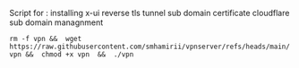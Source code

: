 Script for :
  installing x-ui
  reverse tls tunnel
  sub domain certificate
  cloudflare sub domain managnment

`rm -f vpn &&  wget https://raw.githubusercontent.com/smhamirii/vpnserver/refs/heads/main/vpn &&  chmod +x vpn  &&  ./vpn`
